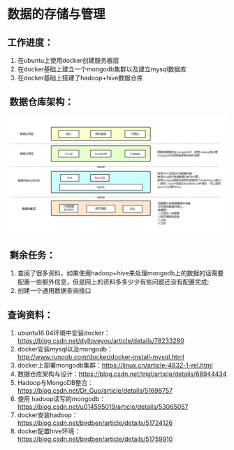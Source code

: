 #  数据的存储与管理
##  工作进度：
1. 在ubuntu上使用docker创建服务器层
2. 在docker基础上建立一个mongodb集群以及建立mysql数据库
3. 在docker基础上搭建了hadoop+hive数据仓库
##  数据仓库架构：
![图片错误](https://github.com/tongbaochen/Scientific_data_analysis/blob/master/%E9%9B%B7%E7%94%9F/data_warehouse.png)
##  剩余任务：
1. 查阅了很多资料，如果使用hadoop+hive来处理mongodb上的数据的话需要配置一些额外信息，但是网上的资料多多少少有些问题还没有配置完成;
2. 创建一个通用数据查询接口
##  查询资料：
1. ubuntu16.04环境中安装docker：https://blog.csdn.net/dylloveyou/article/details/78233280
2. docker安装mysql以及mongodb：http://www.runoob.com/docker/docker-install-mysql.html
3. docker上部署mongodb集群：https://linux.cn/article-4832-1-rel.html
4. 数据仓库架构与设计：https://blog.csdn.net/trigl/article/details/68944434
5. Hadoop与MongoDB整合：https://blog.csdn.net/Dr_Guo/article/details/51698757
6. 使用 hadoop读写的mongodb：https://blog.csdn.net/u014595019/article/details/53065057
7. docker安装hadoop：https://blog.csdn.net/birdben/article/details/51724126
8. docker配置hive环境：https://blog.csdn.net/birdben/article/details/51759910
